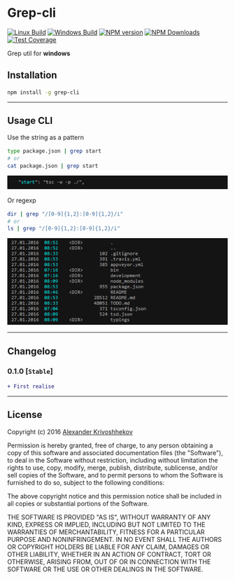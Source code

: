 # Grep-cli

[![Linux Build][travis-image]][travis-url]
[![Windows Build][appveyor-image]][appveyor-url]
[![NPM version][npm-v-image]][npm-url]
[![NPM Downloads][npm-dm-image]][npm-url]
[![Test Coverage][coveralls-image]][coveralls-url]


Grep util for **windows**

## Installation
```sh
npm install -g grep-cli
```

--------------------------------------------------------------------------------

## Usage CLI
Use the string as a pattern

```sh
type package.json | grep start
# or
cat package.json | grep start
```

![Screenshot](/README/screenshot-1.png)

Or regexp

```sh
dir | grep "/[0-9]{1,2}:[0-9]{1,2}/i"
# or
ls | grep "/[0-9]{1,2}:[0-9]{1,2}/i"
```

![Screenshot](/README/screenshot-2.png)

--------------------------------------------------------------------------------

## Changelog
### 0.1.0 [`Stable`]
```diff
+ First realise
```

--------------------------------------------------------------------------------

## License
Copyright (c)  2016 [Alexander Krivoshhekov][github-author-link]

Permission is hereby granted, free of charge, to any person obtaining a copy of this software and associated documentation files (the "Software"), to deal in the Software without restriction, including without limitation the rights to use, copy, modify, merge, publish, distribute, sublicense, and/or sell copies of the Software, and to permit persons to whom the Software is furnished to do so, subject to the following conditions:

The above copyright notice and this permission notice shall be included in all copies or substantial portions of the Software.

THE SOFTWARE IS PROVIDED "AS IS", WITHOUT WARRANTY OF ANY KIND, EXPRESS OR IMPLIED, INCLUDING BUT NOT LIMITED TO THE WARRANTIES OF MERCHANTABILITY, FITNESS FOR A PARTICULAR PURPOSE AND NONINFRINGEMENT. IN NO EVENT SHALL THE AUTHORS OR COPYRIGHT HOLDERS BE LIABLE FOR ANY CLAIM, DAMAGES OR OTHER LIABILITY, WHETHER IN AN ACTION OF CONTRACT, TORT OR OTHERWISE, ARISING FROM, OUT OF OR IN CONNECTION WITH THE SOFTWARE OR THE USE OR OTHER DEALINGS IN THE SOFTWARE.

[github-author-link]: http://github.com/SuperPaintman
[npm-url]: https://www.npmjs.com/package/grep-cli
[npm-v-image]: https://img.shields.io/npm/v/grep-cli.svg
[npm-dm-image]: https://img.shields.io/npm/dm/grep-cli.svg
[travis-image]: https://img.shields.io/travis/SuperPaintman/grep-cli/master.svg?label=linux
[travis-url]: https://travis-ci.org/SuperPaintman/grep-cli
[appveyor-image]: https://img.shields.io/appveyor/ci/SuperPaintman/grep-cli/master.svg?label=windows
[appveyor-url]: https://ci.appveyor.com/project/SuperPaintman/grep-cli
[coveralls-image]: https://img.shields.io/coveralls/SuperPaintman/grep-cli/master.svg
[coveralls-url]: https://coveralls.io/r/SuperPaintman/grep-cli?branch=master
